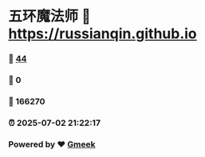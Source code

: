# 五环魔法师 :link: https://russianqin.github.io 
### :page_facing_up: [44](https://russianqin.github.io/tag.html) 
### :speech_balloon: 0 
### :hibiscus: 166270 
### :alarm_clock: 2025-07-02 21:22:17 
### Powered by :heart: [Gmeek](https://github.com/Meekdai/Gmeek)
